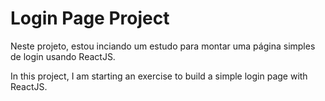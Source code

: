 # Login Page Project

Neste projeto, estou inciando um estudo para montar uma página simples de login usando ReactJS.

In this project, I am starting an exercise to build a simple login page with ReactJS.

